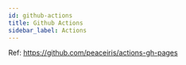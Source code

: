 ```yaml
---
id: github-actions
title: Github Actions
sidebar_label: Actions
---
```



Ref: https://github.com/peaceiris/actions-gh-pages